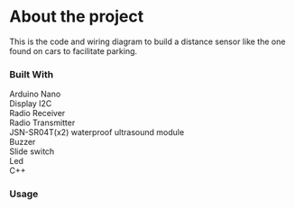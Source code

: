 # About the project
This is the code and wiring diagram to build a distance sensor like the one found on cars to facilitate parking.

### Built With
Arduino Nano  
Display I2C  
Radio Receiver  
Radio Transmitter  
JSN-SR04T(x2) waterproof ultrasound module  
Buzzer  
Slide switch  
Led  
C++  

### Usage
